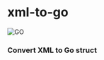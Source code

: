 # xml-to-go
![GO](https://github.com/swapnildawange/xml-to-go/assets/65816651/285f3c37-7a8f-4401-aa4b-e0d1d7f7877c)

### Convert XML to Go struct
